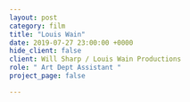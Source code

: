 ```yaml
---
layout: post
category: film
title: "Louis Wain"
date: 2019-07-27 23:00:00 +0000
hide_client: false
client: Will Sharp / Louis Wain Productions
role: " Art Dept Assistant "
project_page: false

---
```

